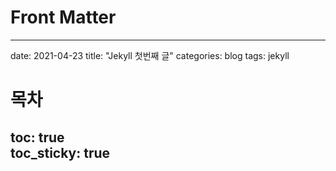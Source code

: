 # Front Matter
---
date: 2021-04-23
title: "Jekyll 첫번째 글"
categories: blog
tags: jekyll
# 목차
toc: true  
toc_sticky: true 
---
